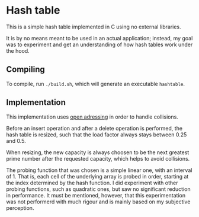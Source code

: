 # Hash table

This is a simple hash table implemented in C using no external libraries.

It is by no means meant to be used in an actual application; instead, my goal was to experiment and get an understanding of how hash tables work under the hood.

## Compiling

To compile, run `./build.sh`, which will generate an executable `hashtable`.

## Implementation

This implementation uses [open adressing](https://en.wikipedia.org/wiki/Open_addressing) in order to handle collisions.

Before an insert operation and after a delete operation is performed, the hash table is resized, such that the load factor always stays between 0.25 and 0.5.

When resizing, the new capacity is always choosen to be the next greatest prime number after the requested capacity, which helps to avoid collisions.

The probing function that was chosen is a simple linear one, with an interval of 1.
That is, each cell of the underlying array is probed in order, starting at the index determined by the hash function.
I did experiment with other probing functions, such as quadratic ones, but saw no significant reduction in performance.
It must be mentioned, however, that this experimentation was not performerd with much rigour and is mainly based on my subjective perception.
